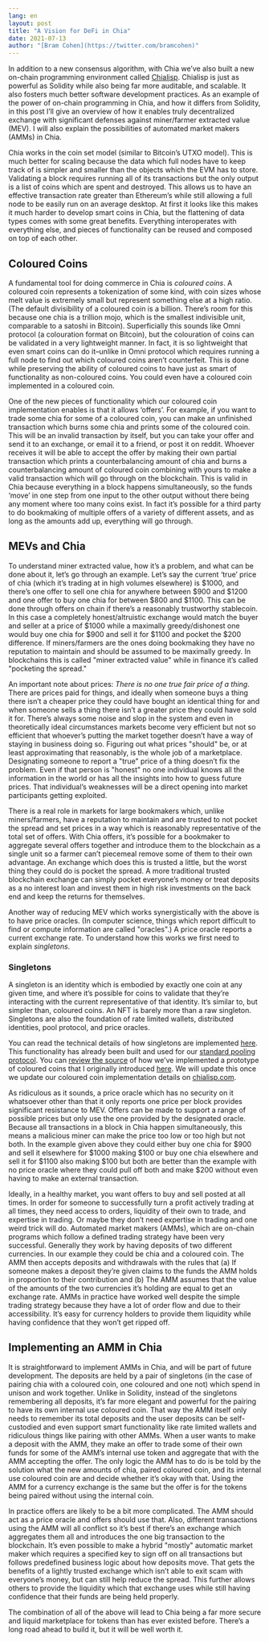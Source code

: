 ```yaml
---
lang: en
layout: post
title: "A Vision for DeFi in Chia"
date: 2021-07-13
author: "[Bram Cohen](https://twitter.com/bramcohen)"
---
```


In addition to a new consensus algorithm, with Chia we’ve also built a new on-chain programming environment called [Chialisp](https://chialisp.com/). Chialisp is just as powerful as Solidity while also being far more auditable, and scalable. It also fosters much better software development practices. As an example of the power of on-chain programming in Chia, and how it differs from Solidity, in this post I’ll give an overview of how it enables truly decentralized exchange with significant defenses against miner/farmer extracted value (MEV). I will also explain the possibilities  of automated market makers (AMMs) in Chia.

Chia works in the coin set model (similar to Bitcoin’s UTXO model). This is much better for scaling because the data which full nodes have to keep track of is simpler and smaller than the objects which the EVM has to store. Validating a block requires running all of its transactions but the only output is a list of coins which are spent and destroyed. This allows us to have an effective transaction rate greater than Ethereum’s while still allowing a full node to be easily run on an average desktop. At first it looks like this makes it much harder to develop smart coins in Chia, but the flattening of data types comes with some great benefits. Everything interoperates with everything else, and pieces of functionality can be reused and composed on top of each other.

## Coloured Coins

A fundamental tool for doing commerce in Chia is *coloured coins*. A coloured coin represents a tokenization of some kind, with coin sizes whose melt value is extremely small but represent something else at a high ratio. (The default divisibility of a coloured coin is a billion. There’s room for this because one chia is a trillion mojo, which is the smallest indivisible unit, comparable to a satoshi in Bitcoin). Superficially this sounds like Omni protocol (a colouration format on Bitcoin), but the colouration of coins can be validated in a very lightweight manner. In fact, it is so lightweight that even smart coins can do it–unlike in Omni protocol which requires running a full node to find out which coloured coins aren’t counterfeit. This is done while preserving the ability of coloured coins to have just as smart of functionality as non-coloured coins. You could even have a coloured coin implemented in a coloured coin.

One of the new pieces of functionality which our coloured coin implementation enables is that it allows ‘offers’. For example, if you want to trade some chia for some of a coloured coin, you can make an unfinished transaction which burns some chia and prints some of the coloured coin. This will be an invalid transaction by itself, but you can take your offer and send it to an exchange, or email it to a friend, or post it on reddit. Whoever receives it will be able to accept the offer by making their own partial transaction which prints a counterbalancing amount of chia and burns a counterbalancing amount of coloured coin combining with yours to make a valid transaction which will go through on the blockchain. This is valid in Chia because everything in a block happens simultaneously, so the funds ‘move’ in one step from one input to the other output without there being any moment where too many coins exist. In fact it’s possible for a third party to do bookmaking of multiple offers of a variety of different assets, and as long as the amounts add up, everything will go through.

## MEVs and Chia

To understand miner extracted value, how it’s a problem, and what can be done about it, let’s go through an example. Let’s say the current ‘true’ price of chia (which it’s trading at in high volumes elsewhere) is $1000, and there’s one offer to sell one chia for anywhere between $900 and $1200 and one offer to buy one chia for between $800 and $1100. This can be done through offers on chain if there’s a reasonably trustworthy stablecoin. In this case a completely honest/altruistic exchange would match the buyer and seller at a price of $1000 while a maximally greedy/dishonest one would buy one chia for $900 and sell it for $1100 and pocket the $200 difference. If miners/farmers are the ones doing bookmaking they have no reputation to maintain and should be assumed to be maximally greedy. In blockchains this is called "miner extracted value" while in finance it’s called "pocketing the spread."

An important note about prices: *There is no one true fair price of a thing*. There are prices paid for things, and ideally when someone buys a thing there isn’t a cheaper price they could have bought an identical thing for and when someone sells a thing there isn’t a greater price they could have sold it for. There’s always some noise and slop in the system and even in theoretically ideal circumstances markets become very efficient but not so efficient that whoever’s putting the market together doesn’t have a way of staying in business doing so. Figuring out what prices "should" be, or at least approximating that reasonably, is the whole job of a marketplace. Designating someone to report a "true" price of a thing doesn’t fix the problem. Even if that person is "honest" no one individual knows all the information in the world or has all the insights into how to guess future prices. That individual’s weaknesses will be a direct opening into market participants getting exploited.

There is a real role in markets for large bookmakers which, unlike miners/farmers, have a reputation to maintain and are trusted to not pocket the spread and set prices in a way which is reasonably representative of the total set of offers. With Chia offers, it’s possible for a bookmaker to aggregate several offers together and introduce them to the blockchain as a single unit so a farmer can’t piecemeal remove some of them to their own advantage. An exchange which does this is trusted a little, but the worst thing they could do is pocket the spread. A more traditional trusted blockchain exchange can simply pocket everyone’s money or treat deposits as a no interest loan and invest them in high risk investments on the back end and keep the returns for themselves.

Another way of reducing MEV which works synergistically with the above is to have price oracles. (In computer science, things which report difficult to find or compute information are called "oracles".) A price oracle reports a current exchange rate. To understand how this works we first need to explain *singletons*.

### Singletons

A singleton is an identity which is embodied by exactly one coin at any given time, and where it’s possible for coins to validate that they’re interacting with the current representative of that identity. It’s similar to, but simpler than, coloured coins. An NFT is barely more than a raw singleton. Singletons are also the foundation of rate limited wallets, distributed identities, pool protocol, and price oracles.

You can read the technical details of how singletons are implemented [here](https://chialisp.com/docs/puzzles/singletons). This functionality has already been built and used for our [standard pooling protocol](https://chialisp.com/docs/puzzles/pooling). You can [review the source](https://github.com/Chia-Network/chia-blockchain/tree/main/chia/wallet/cc_wallet) of how we’ve implemented a prototype of coloured coins that I originally introduced [here](https://www.chia.net/2020/04/29/coloured-coins-launch.en.html). We will update this once we update our coloured coin implementation details on [chialisp.com](https://chialisp.com).

As ridiculous as it sounds, a price oracle which has no security on it whatsoever other than that it only reports one price per block provides significant resistance to MEV. Offers can be made to support a range of possible prices but only use the one provided by the designated oracle. Because all transactions in a block in Chia happen simultaneously, this means a malicious miner can make the price too low or too high but not both. In the example given above they could either buy one chia for $900 and sell it elsewhere for $1000 making $100 or buy one chia elsewhere and sell it for $1100 also making $100 but both are better than the example with no price oracle where they could pull off both and make $200 without even having to make an external transaction.

Ideally, in a healthy market, you want offers to buy and sell posted at all times. In order for someone to successfully turn a profit actively trading at all times, they need access to orders, liquidity of their own to trade, and expertise in trading. Or maybe they don’t need expertise in trading and one weird trick will do. Automated market makers (AMMs), which are on-chain programs which follow a defined trading strategy have been very successful. Generally they work by having deposits of two different currencies. In our example they could be chia and a coloured coin. The AMM then accepts deposits and withdrawals with the rules that (a) If someone makes a deposit they’re given claims to the funds the AMM holds in proportion to their contribution and (b) The AMM assumes that the value of the amounts of the two currencies it’s holding are equal to get an exchange rate. AMMs in practice have worked well despite the simple trading strategy because they have a lot of order flow and due to their accessibility. It’s easy for currency holders to provide them liquidity while having confidence that they won’t get ripped off.

## Implementing an AMM in Chia

It is straightforward to implement AMMs in Chia, and will be part of future development. The deposits are held by a pair of singletons (in the case of pairing chia with a coloured coin, one coloured and one not) which spend in unison and work together. Unlike in Solidity, instead of the singletons remembering all deposits, it’s far more elegant and powerful for the pairing to have its own internal use coloured coin. That way the AMM itself only needs to remember its total deposits and the user deposits can be self-custodied and even support smart functionality like rate limited wallets and ridiculous things like pairing with other AMMs. When a user wants to make a deposit with the AMM, they make an offer to trade some of their own funds for some of the AMM’s internal use token and aggregate that with the AMM accepting the offer. The only logic the AMM has to do is be told by the solution what the new amounts of chia, paired coloured coin, and its internal use coloured coin are and decide whether it’s okay with that. Using the AMM for a currency exchange is the same but the offer is for the tokens being paired without using the internal coin.

In practice offers are likely to be a bit more complicated. The AMM should act as a price oracle and offers should use that. Also, different transactions using the AMM will all conflict so it’s best if there’s an exchange which aggregates them all and introduces the one big transaction to the blockchain. It’s even possible to make a hybrid "mostly" automatic market maker which requires a specified key to sign off on all transactions but follows predefined business logic about how deposits move. That gets the benefits of a lightly trusted exchange which isn’t able to exit scam with everyone’s money, but can still help reduce the spread. This further allows others to provide the liquidity which that exchange uses while still having confidence that their funds are being held properly.

The combination of all of the above will lead to Chia being a far more secure and liquid marketplace for tokens than has ever existed before. There’s a long road ahead to build it, but it will be well worth it.
